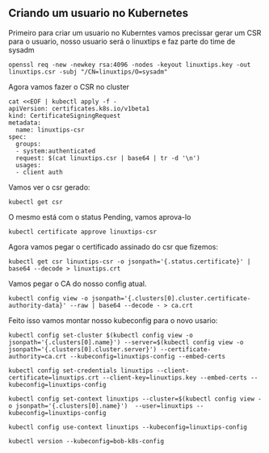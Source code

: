 ## Criando um usuario no Kubernetes 

Primeiro para criar um usuario no Kuberntes vamos precissar gerar um CSR para o usuario, nosso usuario será o linuxtips e faz parte do time de sysadm

```
openssl req -new -newkey rsa:4096 -nodes -keyout linuxtips.key -out linuxtips.csr -subj "/CN=linuxtips/O=sysadm"
```

Agora vamos fazer o CSR no cluster

``` 
cat <<EOF | kubectl apply -f -
apiVersion: certificates.k8s.io/v1beta1
kind: CertificateSigningRequest
metadata:
  name: linuxtips-csr
spec:
  groups:
  - system:authenticated
  request: $(cat linuxtips.csr | base64 | tr -d '\n')
  usages:
  - client auth
``` 

Vamos ver o csr gerado:
```
kubectl get csr
```

O mesmo está com o status Pending, vamos aprova-lo

```
kubectl certificate approve linuxtips-csr
```

Agora vamos pegar o certificado assinado do csr que fizemos:

```
kubectl get csr linuxtips-csr -o jsonpath='{.status.certificate}' | base64 --decode > linuxtips.crt
```

Vamos pegar o CA do nosso config atual.

```
kubectl config view -o jsonpath='{.clusters[0].cluster.certificate-authority-data}' --raw | base64 --decode - > ca.crt
```

Feito isso vamos montar nosso kubeconfig para o novo usario:
```
kubectl config set-cluster $(kubectl config view -o jsonpath='{.clusters[0].name}') --server=$(kubectl config view -o jsonpath='{.clusters[0].cluster.server}') --certificate-authority=ca.crt --kubeconfig=linuxtips-config --embed-certs
```

```
kubectl config set-credentials linuxtips --client-certificate=linuxtips.crt --client-key=linuxtips.key --embed-certs --kubeconfig=linuxtips-config
```

```
kubectl config set-context linuxtips --cluster=$(kubectl config view -o jsonpath='{.clusters[0].name}')  --user=linuxtips --kubeconfig=linuxtips-config
```

```
kubectl config use-context linuxtips --kubeconfig=linuxtips-config
```

```
kubectl version --kubeconfig=bob-k8s-config
```
